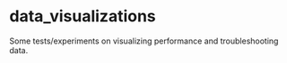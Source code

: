 # data_visualizations

Some tests/experiments on visualizing performance and troubleshooting
data.


